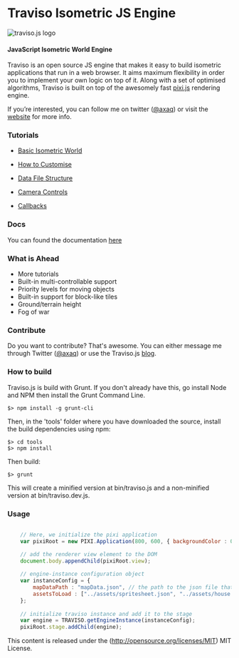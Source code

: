 Traviso Isometric JS Engine 
=============

![traviso.js logo](http://www.travisojs.com/img/logo_small.jpg) 

#### JavaScript Isometric World Engine ####

Traviso is an open source JS engine that makes it easy to build isometric 
applications that run in a web browser. It aims maximum flexibility in 
order you to implement your own logic on top of it. Along with a set of 
optimised algorithms, Traviso is built on top of the awesomely fast 
[pixi.js](http://www.pixijs.com) rendering engine.

If you’re interested, you can follow me on twitter
([@axaq](https://twitter.com/axaq)) or visit the 
[website](<http://www.travisojs.com/>) for more info.



### Tutorials ###

- [Basic Isometric World](<http://www.travisojs.com/blog/tutorial/2015/03/15/basic-isometric-world.html>)

- [How to Customise](<http://www.travisojs.com/blog/tutorial/2015/03/15/engine-configuration.html>)

- [Data File Structure](<http://www.travisojs.com/blog/tutorial/2015/03/15/data-file-structure.html>)

- [Camera Controls](<http://www.travisojs.com/blog/demo/2015/03/20/camera-controls.html>)

- [Callbacks](<http://www.travisojs.com/blog/demo/2015/03/21/how-to-use-callbacks.html>)



### Docs ###

You can found the documentation [here](<http://www.travisojs.com/docs/>)


### What is Ahead ###

* More tutorials
* Built-in multi-controllable support
* Priority levels for moving objects
* Built-in support for block-like tiles
* Ground/terrain height
* Fog of war

### Contribute ###

Do you want to contribute? That's awesome. You can either message me through Twitter ([@axaq](https://twitter.com/axaq)) or use the Traviso.js [blog](http://www.travisojs.com/blog/).

### How to build ###

Traviso.js is build with Grunt. If you don't already have this, go install Node and NPM then install the Grunt Command Line.

```
$> npm install -g grunt-cli
```

Then, in the 'tools' folder where you have downloaded the source, install the build dependencies using npm:

```
$> cd tools
$> npm install
```

Then build:

```
$> grunt
```

This will create a minified version at bin/traviso.js and a non-minified version at bin/traviso.dev.js.



### Usage ###

```javascript

    // Here, we initialize the pixi application
    var pixiRoot = new PIXI.Application(800, 600, { backgroundColor : 0xFFFFFF });

    // add the renderer view element to the DOM
    document.body.appendChild(pixiRoot.view);
    
    // engine-instance configuration object
    var instanceConfig = {
        mapDataPath : "mapData.json", // the path to the json file that defines map data, required
        assetsToLoad : ["../assets/spritesheet.json", "../assets/house.png"], // array of paths to the assets that are desired to be loaded by traviso, no need to use if assets are already loaded to PIXI cache, default null
    };
    
    // initialize traviso instance and add it to the stage
    var engine = TRAVISO.getEngineInstance(instanceConfig);
    pixiRoot.stage.addChild(engine);

```

This content is released under the (http://opensource.org/licenses/MIT) MIT License.


